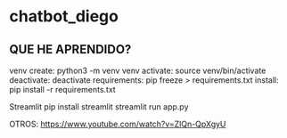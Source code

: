 # chatbot_diego

## QUE HE APRENDIDO?

venv create: python3 -m venv venv 
activate: source venv/bin/activate 
deactivate: deactivate 
requirements: pip freeze > requirements.txt 
install: pip install -r requirements.txt


Streamlit 
pip install streamlit 
streamlit run app.py


OTROS: https://www.youtube.com/watch?v=ZlQn-QpXgyU
